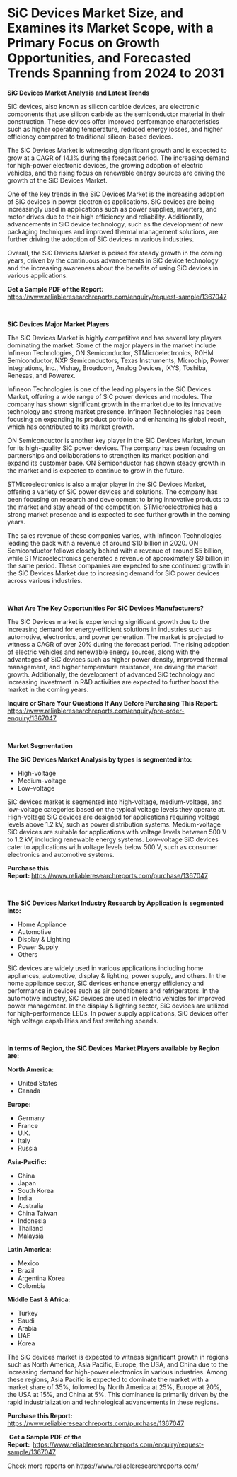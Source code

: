 <p><h1>SiC Devices Market Size, and Examines its Market Scope, with a Primary Focus on Growth Opportunities, and Forecasted Trends Spanning from 2024 to 2031</h1></p><p><strong>SiC Devices Market Analysis and Latest Trends</strong></p>
<p><p>SiC devices, also known as silicon carbide devices, are electronic components that use silicon carbide as the semiconductor material in their construction. These devices offer improved performance characteristics such as higher operating temperature, reduced energy losses, and higher efficiency compared to traditional silicon-based devices.</p><p>The SiC Devices Market is witnessing significant growth and is expected to grow at a CAGR of 14.1% during the forecast period. The increasing demand for high-power electronic devices, the growing adoption of electric vehicles, and the rising focus on renewable energy sources are driving the growth of the SiC Devices Market.</p><p>One of the key trends in the SiC Devices Market is the increasing adoption of SiC devices in power electronics applications. SiC devices are being increasingly used in applications such as power supplies, inverters, and motor drives due to their high efficiency and reliability. Additionally, advancements in SiC device technology, such as the development of new packaging techniques and improved thermal management solutions, are further driving the adoption of SiC devices in various industries.</p><p>Overall, the SiC Devices Market is poised for steady growth in the coming years, driven by the continuous advancements in SiC device technology and the increasing awareness about the benefits of using SiC devices in various applications.</p></p>
<p><strong>Get a Sample PDF of the Report:&nbsp;</strong> <a href="https://www.reliableresearchreports.com/enquiry/request-sample/1367047">https://www.reliableresearchreports.com/enquiry/request-sample/1367047</a></p>
<p>&nbsp;</p>
<p><strong>SiC Devices Major Market Players</strong></p>
<p><p>The SiC Devices Market is highly competitive and has several key players dominating the market. Some of the major players in the market include Infineon Technologies, ON Semiconductor, STMicroelectronics, ROHM Semiconductor, NXP Semiconductors, Texas Instruments, Microchip, Power Integrations, Inc., Vishay, Broadcom, Analog Devices, IXYS, Toshiba, Renesas, and Powerex.</p><p>Infineon Technologies is one of the leading players in the SiC Devices Market, offering a wide range of SiC power devices and modules. The company has shown significant growth in the market due to its innovative technology and strong market presence. Infineon Technologies has been focusing on expanding its product portfolio and enhancing its global reach, which has contributed to its market growth.</p><p>ON Semiconductor is another key player in the SiC Devices Market, known for its high-quality SiC power devices. The company has been focusing on partnerships and collaborations to strengthen its market position and expand its customer base. ON Semiconductor has shown steady growth in the market and is expected to continue to grow in the future.</p><p>STMicroelectronics is also a major player in the SiC Devices Market, offering a variety of SiC power devices and solutions. The company has been focusing on research and development to bring innovative products to the market and stay ahead of the competition. STMicroelectronics has a strong market presence and is expected to see further growth in the coming years.</p><p>The sales revenue of these companies varies, with Infineon Technologies leading the pack with a revenue of around $10 billion in 2020. ON Semiconductor follows closely behind with a revenue of around $5 billion, while STMicroelectronics generated a revenue of approximately $9 billion in the same period. These companies are expected to see continued growth in the SiC Devices Market due to increasing demand for SiC power devices across various industries.</p></p>
<p>&nbsp;</p>
<p><strong>What Are The Key Opportunities For SiC Devices Manufacturers?</strong></p>
<p><p>The SiC Devices market is experiencing significant growth due to the increasing demand for energy-efficient solutions in industries such as automotive, electronics, and power generation. The market is projected to witness a CAGR of over 20% during the forecast period. The rising adoption of electric vehicles and renewable energy sources, along with the advantages of SiC devices such as higher power density, improved thermal management, and higher temperature resistance, are driving the market growth. Additionally, the development of advanced SiC technology and increasing investment in R&D activities are expected to further boost the market in the coming years.</p></p>
<p><strong>Inquire or Share Your Questions If Any Before Purchasing This Report:</strong> <a href="https://www.reliableresearchreports.com/enquiry/pre-order-enquiry/1367047">https://www.reliableresearchreports.com/enquiry/pre-order-enquiry/1367047</a></p>
<p>&nbsp;</p>
<p><strong>Market Segmentation</strong></p>
<p><strong>The SiC Devices Market Analysis by types is segmented into:</strong></p>
<p><ul><li>High-voltage</li><li>Medium-voltage</li><li>Low-voltage</li></ul></p>
<p><p>SiC devices market is segmented into high-voltage, medium-voltage, and low-voltage categories based on the typical voltage levels they operate at. High-voltage SiC devices are designed for applications requiring voltage levels above 1.2 kV, such as power distribution systems. Medium-voltage SiC devices are suitable for applications with voltage levels between 500 V to 1.2 kV, including renewable energy systems. Low-voltage SiC devices cater to applications with voltage levels below 500 V, such as consumer electronics and automotive systems.</p></p>
<p><strong>Purchase this Report:&nbsp;</strong><a href="https://www.reliableresearchreports.com/purchase/1367047">https://www.reliableresearchreports.com/purchase/1367047</a></p>
<p>&nbsp;</p>
<p><strong>The SiC Devices Market Industry Research by Application is segmented into:</strong></p>
<p><ul><li>Home Appliance</li><li>Automotive</li><li>Display & Lighting</li><li>Power Supply</li><li>Others</li></ul></p>
<p><p>SiC devices are widely used in various applications including home appliances, automotive, display & lighting, power supply, and others. In the home appliance sector, SiC devices enhance energy efficiency and performance in devices such as air conditioners and refrigerators. In the automotive industry, SiC devices are used in electric vehicles for improved power management. In the display & lighting sector, SiC devices are utilized for high-performance LEDs. In power supply applications, SiC devices offer high voltage capabilities and fast switching speeds.</p></p>
<p>&nbsp;</p>
<p><strong>In terms of Region, the SiC Devices Market Players available by Region are:</strong></p>
<p>
    <p> <strong> North America: </strong>
        <ul>
            <li>United States</li>
            <li>Canada</li>
        </ul>
        </p> 
    <p> <strong> Europe: </strong>
        <ul>
            <li>Germany</li>
            <li>France</li>
            <li>U.K.</li>
            <li>Italy</li>
            <li>Russia</li>
        </ul>
        </p> 
    <p> <strong> Asia-Pacific: </strong>
        <ul>
            <li>China</li>
            <li>Japan</li>
            <li>South Korea</li>
            <li>India</li>
            <li>Australia</li>
            <li>China Taiwan</li>
            <li>Indonesia</li>
            <li>Thailand</li>
            <li>Malaysia</li>
        </ul>
        </p> 
    <p> <strong> Latin America: </strong>
        <ul>
            <li>Mexico</li>
            <li>Brazil</li>
            <li>Argentina Korea</li>
            <li>Colombia</li>
        </ul>
        </p> 
    <p> <strong> Middle East & Africa: </strong>
        <ul>
            <li>Turkey</li>
            <li>Saudi</li>
            <li>Arabia</li>
            <li>UAE</li>
            <li>Korea</li>
        </ul>
    </p>
    </p>
<p><p>The SiC devices market is expected to witness significant growth in regions such as North America, Asia Pacific, Europe, the USA, and China due to the increasing demand for high-power electronics in various industries. Among these regions, Asia Pacific is expected to dominate the market with a market share of 35%, followed by North America at 25%, Europe at 20%, the USA at 15%, and China at 5%. This dominance is primarily driven by the rapid industrialization and technological advancements in these regions.</p></p>
<p><strong>Purchase this Report: </strong><a href="https://www.reliableresearchreports.com/purchase/1367047">https://www.reliableresearchreports.com/purchase/1367047</a></p>
<p>&nbsp;<strong>Get a Sample PDF of the Report:&nbsp;&nbsp;</strong><a href="https://www.reliableresearchreports.com/enquiry/request-sample/1367047">https://www.reliableresearchreports.com/enquiry/request-sample/1367047</a></p>
<p><strong></strong></p>
<p>Check more reports on https://www.reliableresearchreports.com/</p>